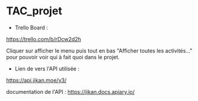 # TAC_projet

- Trello Board :

https://trello.com/b/rDcw2d2h

Cliquer sur afficher le menu puis tout en bas "Afficher toutes les activités..." pour pouvoir voir 
qui à fait quoi dans le projet.

- Lien de vers l'API utilisée :

https://api.jikan.moe/v3/

documentation de l'API : https://jikan.docs.apiary.io/

